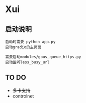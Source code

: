 # Xui

## 启动说明

    启动时需要 python app.py
    启动gradio的主页面

    需要启动modules/gpus_queue_https.py
    启动监听less_busy_url

## TO DO
- ~~多卡支持~~
- controlnet
